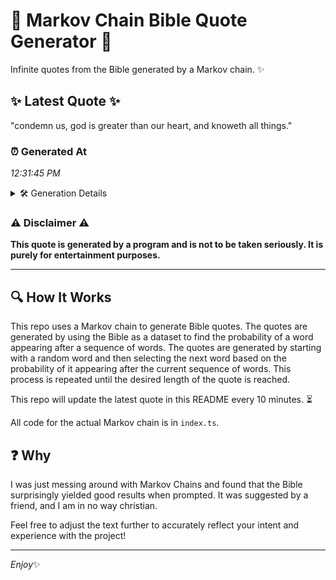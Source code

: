 # 📖 Markov Chain Bible Quote Generator 📖

Infinite quotes from the Bible generated by a Markov chain. ✨

## ✨ Latest Quote ✨
"condemn us, god is greater than our heart, and knoweth all things."

### ⏰ Generated At
*12:31:45 PM*

<details>
    <summary>🛠️ Generation Details</summary>
    <p>
        <strong>🌱 Seed:</strong> condemn<br>
        <strong>🔄 Iterations:</strong> 11<br>
        <strong>📜 Context History:</strong><br>[ condemn ]: us,<br>[ condemn, us, ]: god<br>[ condemn, us,, god ]: is<br>[ condemn, us,, god, is ]: greater<br>[ condemn, us,, god, is, greater ]: than<br>[ condemn, us,, god, is, greater, than ]: our<br>[ us,, god, is, greater, than, our ]: heart,<br>[ god, is, greater, than, our, heart, ]: and<br>[ is, greater, than, our, heart,, and ]: knoweth<br>[ greater, than, our, heart,, and, knoweth ]: all<br>[ than, our, heart,, and, knoweth, all ]: things.<br>
    </p>
</details>

### ⚠️ Disclaimer ⚠️
**This quote is generated by a program and is not to be taken seriously. It is purely for entertainment purposes.**

---

## 🔍 How It Works

This repo uses a Markov chain to generate Bible quotes. The quotes are generated by using the Bible as a dataset to find the probability of a word appearing after a sequence of words. The quotes are generated by starting with a random word and then selecting the next word based on the probability of it appearing after the current sequence of words. This process is repeated until the desired length of the quote is reached.

This repo will update the latest quote in this README every 10 minutes. ⏳

All code for the actual Markov chain is in `index.ts`.

## ❓ Why

I was just messing around with Markov Chains and found that the Bible surprisingly yielded good results when prompted. 
It was suggested by a friend, and I am in no way christian.

Feel free to adjust the text further to accurately reflect your intent and experience with the project!

---

*Enjoy*✨
